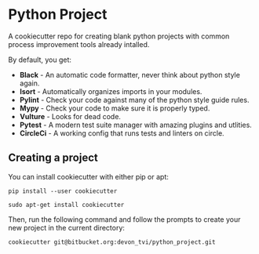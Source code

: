 # Python Project 

A cookiecutter repo for creating blank python projects with common process improvement tools
already intalled. 

By default, you get:

* **Black** - An automatic code formatter, never think about python style again.
* **Isort** - Automatically organizes imports in your modules.
* **Pylint** - Check your code against many of the python style guide rules.
* **Mypy** - Check your code to make sure it is properly typed.
* **Vulture** - Looks for dead code.
* **Pytest** - A modern test suite manager with amazing plugins and utlities.
* **CircleCi** - A working config that runs tests and linters on circle.

## Creating a project

You can install cookiecutter with either pip or apt:

```
pip install --user cookiecutter
```

```
sudo apt-get install cookiecutter
```

Then, run the following command and follow the prompts to create your new project in the current
directory:

```
cookiecutter git@bitbucket.org:devon_tvi/python_project.git
```
